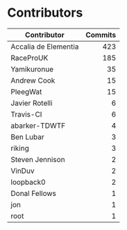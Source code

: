 Contributors
============


| Contributor | Commits |
|---|---:|
| Accalia de Elementia | 423 |
| RaceProUK | 185 |
| Yamikuronue | 35 |
| Andrew Cook | 15 |
| PleegWat | 15 |
| Javier Rotelli | 6 |
| Travis-CI | 6 |
| abarker-TDWTF | 4 |
| Ben Lubar | 3 |
| riking | 3 |
| Steven Jennison | 2 |
| VinDuv | 2 |
| loopback0 | 2 |
| Donal Fellows | 1 |
| jon | 1 |
| root | 1 |